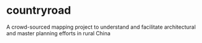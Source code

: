 # countryroad
A crowd-sourced mapping project to understand and facilitate architectural and master planning efforts in rural China

